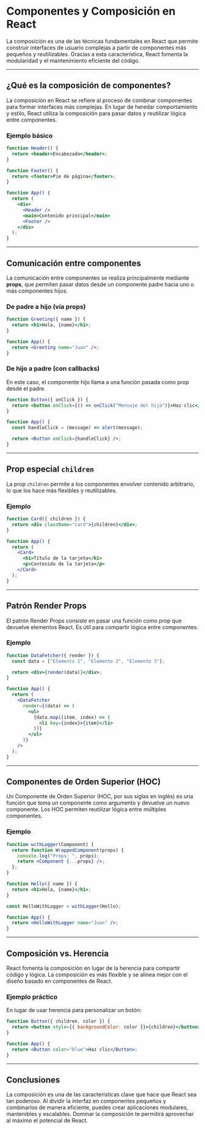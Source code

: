 # Componentes y Composición en React

La composición es una de las técnicas fundamentales en React que permite construir interfaces de usuario complejas a partir de componentes más pequeños y reutilizables. Gracias a esta característica, React fomenta la modularidad y el mantenimiento eficiente del código.

---

## ¿Qué es la composición de componentes?

La composición en React se refiere al proceso de combinar componentes para formar interfaces más complejas. En lugar de heredar comportamiento y estilo, React utiliza la composición para pasar datos y reutilizar lógica entre componentes.

### Ejemplo básico

```jsx
function Header() {
  return <header>Encabezado</header>;
}

function Footer() {
  return <footer>Pie de página</footer>;
}

function App() {
  return (
    <div>
      <Header />
      <main>Contenido principal</main>
      <Footer />
    </div>
  );
}
```

---

## Comunicación entre componentes

La comunicación entre componentes se realiza principalmente mediante **props**, que permiten pasar datos desde un componente padre hacia uno o más componentes hijos.

### De padre a hijo (vía props)

```jsx
function Greeting({ name }) {
  return <h1>Hola, {name}</h1>;
}

function App() {
  return <Greeting name="Juan" />;
}
```

### De hijo a padre (con callbacks)

En este caso, el componente hijo llama a una función pasada como prop desde el padre.

```jsx
function Button({ onClick }) {
  return <button onClick={() => onClick("Mensaje del hijo")}>Haz clic</button>;
}

function App() {
  const handleClick = (message) => alert(message);

  return <Button onClick={handleClick} />;
}
```

---

## Prop especial `children`

La prop `children` permite a los componentes envolver contenido arbitrario, lo que los hace más flexibles y reutilizables.

### Ejemplo

```jsx
function Card({ children }) {
  return <div className="card">{children}</div>;
}

function App() {
  return (
    <Card>
      <h1>Título de la tarjeta</h1>
      <p>Contenido de la tarjeta</p>
    </Card>
  );
}
```

---

## Patrón Render Props

El patrón Render Props consiste en pasar una función como prop que devuelve elementos React. Es útil para compartir lógica entre componentes.

### Ejemplo

```jsx
function DataFetcher({ render }) {
  const data = ["Elemento 1", "Elemento 2", "Elemento 3"];

  return <div>{render(data)}</div>;
}

function App() {
  return (
    <DataFetcher
      render={(data) => (
        <ul>
          {data.map((item, index) => (
            <li key={index}>{item}</li>
          ))}
        </ul>
      )}
    />
  );
}
```

---

## Componentes de Orden Superior (HOC)

Un Componente de Orden Superior (HOC, por sus siglas en inglés) es una función que toma un componente como argumento y devuelve un nuevo componente. Los HOC permiten reutilizar lógica entre múltiples componentes.

### Ejemplo

```jsx
function withLogger(Component) {
  return function WrappedComponent(props) {
    console.log("Props: ", props);
    return <Component {...props} />;
  };
}

function Hello({ name }) {
  return <h1>Hola, {name}</h1>;
}

const HelloWithLogger = withLogger(Hello);

function App() {
  return <HelloWithLogger name="Juan" />;
}
```

---

## Composición vs. Herencia

React fomenta la composición en lugar de la herencia para compartir código y lógica. La composición es más flexible y se alinea mejor con el diseño basado en componentes de React.

### Ejemplo práctico

En lugar de usar herencia para personalizar un botón:

```jsx
function Button({ children, color }) {
  return <button style={{ backgroundColor: color }}>{children}</button>;
}

function App() {
  return <Button color="blue">Haz clic</Button>;
}
```

---

## Conclusiones

La composición es una de las características clave que hace que React sea tan poderoso. Al dividir la interfaz en componentes pequeños y combinarlos de manera eficiente, puedes crear aplicaciones modulares, mantenibles y escalables. Dominar la composición te permitirá aprovechar al máximo el potencial de React.

